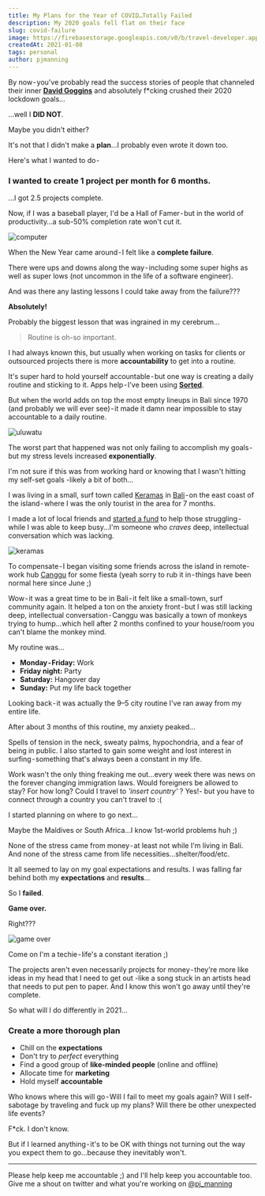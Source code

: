 ```yaml
---
title: My Plans for the Year of COVID…Totally Failed
description: My 2020 goals fell flat on their face
slug: covid-failure
image: https://firebasestorage.googleapis.com/v0/b/travel-developer.appspot.com/o/posts%2Fcovid-failure%2Fcovid-failure-comp.jpg?alt=media&token=14967a59-51ef-4e16-bbf5-48e6374378b2
createdAt: 2021-01-08
tags: personal
author: pjmanning
---
```


By now - you've probably read the success stories of people that channeled their inner <a href="https://amzn.to/3b2yb6p" target="_blank">**David Goggins**</a> and absolutely f\*cking crushed their 2020 lockdown goals…

…well I **DID NOT**.

Maybe you didn't either?

It's not that I didn't make a **plan**…I probably even wrote it down too.

Here's what I wanted to do -

### I wanted to create 1 project per month for 6 months.

…I got 2.5 projects complete.

Now, if I was a baseball player, I'd be a Hall of Famer - but in the world of productivity…a sub-50% completion rate won't cut it.

![computer](https://firebasestorage.googleapis.com/v0/b/travel-developer.appspot.com/o/posts%2Fcovid-failure%2F1-computer.jpg?alt=media&token=8362128b-e182-4320-abeb-e17038a2faec)

When the New Year came around - I felt like a **complete failure**.

There were ups and downs along the way - including some super highs as well as super lows (not uncommon in the life of a software engineer).

And was there any lasting lessons I could take away from the failure???

**Absolutely!**

Probably the biggest lesson that was ingrained in my cerebrum…

> Routine is oh-so important.

I had always known this, but usually when working on tasks for clients or outsourced projects there is more **accountability** to get into a routine.

It's super hard to hold yourself accountable - but one way is creating a daily routine and sticking to it. Apps help - I've been using <a href="http://sortedapp.com/" target="_blank">**Sorted**</a>.

But when the world adds on top the most empty lineups in Bali since 1970 (and probably we will ever see) - it made it damn near impossible to stay accountable to a daily routine.

![uluwatu](https://firebasestorage.googleapis.com/v0/b/travel-developer.appspot.com/o/posts%2Fcovid-failure%2F2-ulus.jpg?alt=media&token=87a68beb-f5ec-40e1-aad9-40c788d90716)

The worst part that happened was not only failing to accomplish my goals - but my stress levels increased **exponentially**.

I'm not sure if this was from working hard or knowing that I wasn't hitting my self-set goals -likely a bit of both…

I was living in a small, surf town called <a href="https://www.surfline.com/surf-report/keramas/5842041f4e65fad6a7708d4e" target="_blank">Keramas</a> in <a href="https://www.google.com/maps/place/Bali/@-8.4559965,114.7913564,10z/data=!3m1!4b1!4m5!3m4!1s0x2dd22f7520fca7d3:0x2872b62cc456cd84!8m2!3d-8.3405389!4d115.0919509" target="_blank">Bali</a> - on the east coast of the island - where I was the only tourist in the area for 7 months.

I made a lot of local friends and <a href="https://www.gofundme.com/f/east-bali-coronavirus-fund?qid=9f16c82d7851b1b27c07cb0d2a510702" target="_blank">started a fund</a> to help those struggling - while I was able to keep busy…I'm someone who _craves_ deep, intellectual conversation which was lacking.

![keramas](https://firebasestorage.googleapis.com/v0/b/travel-developer.appspot.com/o/posts%2Fcovid-failure%2F3-keramas.jpg?alt=media&token=6eb4769a-0c31-4f6f-829a-25f8919db5f5)

To compensate - I began visiting some friends across the island in remote-work hub <a href="https://nomadlist.com/canggu" target="_blank">Canggu</a> for some fiesta (yeah sorry to rub it in - things have been normal here since June ;)

Wow - it was a great time to be in Bali - it felt like a small-town, surf community again. It helped a ton on the anxiety front - but I was still lacking deep, intellectual conversation - Canggu was basically a town of monkeys trying to hump…which hell after 2 months confined to your house/room you can't blame the monkey mind.

My routine was…

-   **Monday - Friday:** Work
-   **Friday night:** Party
-   **Saturday:** Hangover day
-   **Sunday:** Put my life back together

Looking back - it was actually the 9–5 city routine I've ran away from my entire life.

After about 3 months of this routine, my anxiety peaked…

Spells of tension in the neck, sweaty palms, hypochondria, and a fear of being in public. I also started to gain some weight and lost interest in surfing - something that's always been a constant in my life.

Work wasn't the only thing freaking me out…every week there was news on the forever changing immigration laws. Would foreigners be allowed to stay? For how long? Could I travel to _'insert country'_ ? Yes!- but you have to connect through a country you can't travel to :(

I started planning on where to go next…

Maybe the Maldives or South Africa…I know 1st-world problems huh ;)

None of the stress came from money - at least not while I'm living in Bali. And none of the stress came from life necessities…shelter/food/etc.

It all seemed to lay on my goal expectations and results. I was falling far behind both my **expectations** and **results**…

So I **failed**.

**Game over.**

Right???

![game over](https://firebasestorage.googleapis.com/v0/b/travel-developer.appspot.com/o/posts%2Fcovid-failure%2F4-game-over.jpg?alt=media&token=59fbbe6b-2bda-474c-ab0d-fd7dc998b3c1)

Come on I'm a techie - life's a constant iteration ;)

The projects aren't even necessarily projects for money - they're more like ideas in my head that I need to get out -like a song stuck in an artists head that needs to put pen to paper. And I know this won't go away until they're complete.

So what will I do differently in 2021…

### Create a more thorough plan

-   Chill on the **expectations**
-   Don't try to _perfect_ everything
-   Find a good group of **like-minded people** (online and offline)
-   Allocate time for **marketing**
-   Hold myself **accountable**

Who knows where this will go - Will I fail to meet my goals again? Will I self-sabotage by traveling and fuck up my plans? Will there be other unexpected life events?

F\*ck. I don't know.

But if I learned anything - it's to be OK with things not turning out the way you expect them to go…because they inevitably won't.

---

Please help keep me accountable ;) and I'll help keep you accountable too. Give me a shout on twitter and what you're working on [@pj_manning](https://twitter.com/pj_manning)

